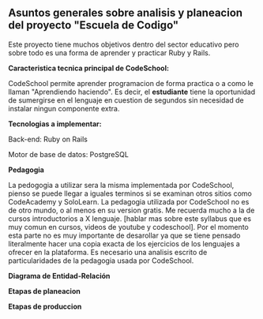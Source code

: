 Asuntos generales sobre analisis y planeacion del proyecto "Escuela de Codigo"
-------------

Este proyecto tiene muchos objetivos dentro del sector educativo pero sobre todo es una forma de aprender y practicar Ruby y Rails. 

**Caracteristica tecnica principal de CodeSchool:**

CodeSchool permite aprender programacion de forma practica o a como le llaman "Aprendiendo haciendo". Es decir, el **estudiante** tiene la oportunidad de sumergirse en el lenguaje en cuestion de segundos sin necesidad de instalar ningun componente extra. 

**Tecnologias a implementar:**

Back-end: Ruby on Rails

Motor de base de datos: PostgreSQL

**Pedagogia**

La pedogogia a utilizar sera la misma implementada por CodeSchool, pienso se puede llegar a iguales terminos si se examinan otros sitios como CodeAcademy y SoloLearn. La pedagogia utilizada por CodeSchool no es de otro mundo, o al menos en su version gratis. Me recuerda mucho a la de cursos introductorios a X lenguaje. [hablar mas sobre este syllabus que es muy comun en cursos, videos de youtube y codeschool]. Por el momento esta parte no es muy importante de desarollar ya que se tiene pensado literalmente hacer una copia exacta de los ejercicios de los lenguajes a ofrecer en la plataforma.  Es necesario una analisis escrito de particularidades de la pedagogia usada por CodeSchool. 

**Diagrama de Entidad-Relación**

**Etapas de planeacion**

**Etapas de produccion**
